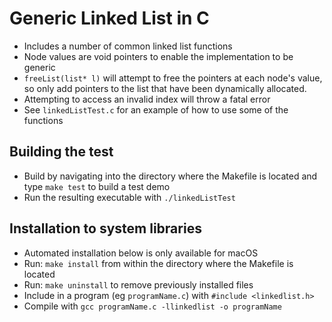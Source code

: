 # Generic Linked List in C

* Includes a number of common linked list functions
* Node values are void pointers to enable the implementation to be generic
* `freeList(list* l)` will attempt to free the pointers at each node's value, so only add pointers to the list that have been dynamically allocated.
* Attempting to access an invalid index will throw a fatal error
* See  `linkedListTest.c` for an example of how to use some of the functions

## Building the test

* Build by navigating into the directory where the Makefile is located and type `make test` to build a test demo
* Run the resulting executable with `./linkedListTest`

## Installation to system libraries

* Automated installation below is only available for macOS
* Run: `make install` from within the directory where the Makefile is located
* Run: `make uninstall` to remove previously installed files
* Include in a program (eg `programName.c`) with `#include <linkedlist.h>`
* Compile with `gcc programName.c -llinkedlist -o programName`

